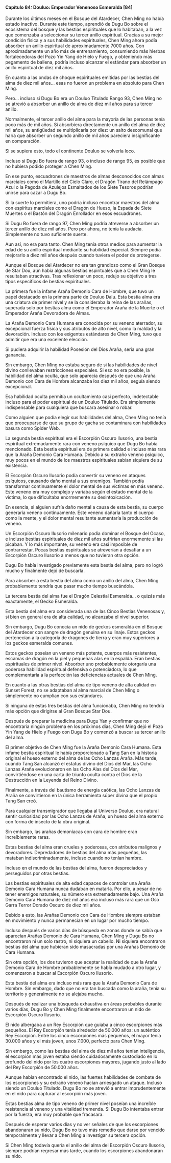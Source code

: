 
#### Capítulo 84: Douluo: Emperador Venenoso Esmeralda [84]

Durante los últimos meses en el Bosque del Atardecer, Chen Ming no había estado inactivo. Durante este tiempo, aprendió de Dugu Bo sobre el ecosistema del bosque y las bestias espirituales que lo habitaban, a la vez que comenzaba a seleccionar su tercer anillo espiritual. Gracias a su mejor condición física y a sus habilidades espirituales, Chen Ming ahora podía absorber un anillo espiritual de aproximadamente 7000 años. Con aproximadamente un año más de entrenamiento, consumiendo más hierbas fortalecedoras del Pozo Yin Yang de Hielo y Fuego, y obteniendo más pegamento de ballena, podría incluso alcanzar el estándar para absorber un anillo espiritual de diez mil años.

En cuanto a las ondas de choque espirituales emitidas por las bestias del alma de diez mil años... esas no fueron un problema en absoluto para Chen Ming.

Pero... incluso si Dugu Bo era un Douluo Titulado Rango 93, Chen Ming no se atrevió a absorber un anillo de alma de diez mil años para su tercer anillo.

Normalmente, el tercer anillo del alma para la mayoría de las personas tenía poco más de mil años. Si absorbiera directamente un anillo del alma de diez mil años, su antigüedad se multiplicaría por diez: un salto descomunal que haría que absorber un segundo anillo de mil años pareciera insignificante en comparación.

Si se supiera esto, todo el continente Douluo se volvería loco.

Incluso si Dugu Bo fuera de rango 93, o incluso de rango 95, es posible que no hubiera podido proteger a Chen Ming.

En ese punto, escuadrones de maestros de almas desconocidos con almas marciales como el Martillo del Cielo Claro, el Dragón Tirano del Relámpago Azul o la Pagoda de Azulejos Esmaltados de los Siete Tesoros podrían unirse para cazar a Dugu Bo.

Si la suerte lo permitiera, uno podría incluso encontrar maestros del alma con espíritus marciales como el Dragón de Hueso, la Espada de Siete Muertes o el Bastón del Dragón Enrollador en esos escuadrones.

Si Dugu Bo fuera de rango 97, Chen Ming podría atreverse a absorber un tercer anillo de diez mil años. Pero por ahora, no tenía la audacia. Simplemente no tuvo suficiente suerte.

Aun así, no era para tanto. Chen Ming tenía otros medios para aumentar la edad de su anillo espiritual mediante su habilidad especial. Siempre podía mejorarlo a diez mil años después cuando tuviera el poder de protegerse.

Aunque el Bosque del Atardecer no era tan grandioso como el Gran Bosque de Star Dou, aún había algunas bestias espirituales que a Chen Ming le resultaban atractivas. Tras reflexionar un poco, redujo su objetivo a tres tipos específicos de bestias espirituales.

La primera fue la infame Araña Demonio Cara de Hombre, que tuvo un papel destacado en la primera parte de Douluo Dalu. Esta bestia alma era una criatura de primer nivel y se la consideraba la reina de las arañas, superada solo por bestias alma como el Emperador Araña de la Muerte o el Emperador Araña Devoradora de Almas.

La Araña Demonio Cara Humana era conocida por su veneno aterrador, su excepcional fuerza física y sus atributos de alto nivel, como la maldad y la devoración. Incluso con los exigentes estándares de Chen Ming, tuvo que admitir que era una excelente elección.

Si pudiera adquirir la habilidad Posesión del Dios Araña, sería una gran ganancia.

Sin embargo, Chen Ming no estaba seguro de si las habilidades de nivel divino conllevaban restricciones especiales. Si eso no era posible, la habilidad del alma oculta, que solo aparecía después de que una Araña Demonio con Cara de Hombre alcanzaba los diez mil años, seguía siendo excepcional.

Esa habilidad oculta permitía un ocultamiento casi perfecto, indetectable incluso para el poder espiritual de un Douluo Titulado. Era simplemente indispensable para cualquiera que buscara asesinar o robar.

Como alguien que podía elegir sus habilidades del alma, Chen Ming no tenía que preocuparse de que su grupo de gacha se contaminara con habilidades basura como Spider Web.

La segunda bestia espiritual era el Escorpión Oscuro Ilusorio, una bestia espiritual extremadamente rara con veneno psíquico que Dugu Bo había mencionado. Esta bestia espiritual era de primera calidad e incluso más rara que la Araña Demonio Cara Humana. Debido a su extraño veneno psíquico, muy pocos en el mundo de los maestros espirituales sabían siquiera de su existencia.

El Escorpión Oscuro Ilusorio podía convertir su veneno en ataques psíquicos, causando daño mental a sus enemigos. También podía transformar continuamente el dolor mental de sus víctimas en más veneno. Este veneno era muy complejo y variaba según el estado mental de la víctima, lo que dificultaba enormemente su desintoxicación.

En esencia, si alguien sufría daño mental a causa de esta bestia, su cuerpo generaría veneno continuamente. Este veneno dañaría tanto el cuerpo como la mente, y el dolor mental resultante aumentaría la producción de veneno.

Un Escorpión Oscuro Ilusorio milenario podía dominar el Bosque del Ocaso, e incluso bestias espirituales de diez mil años sufrirían enormemente si las picaban. Y lo más importante, su veneno era casi imposible de contrarrestar. Pocas bestias espirituales se atreverían a desafiar a un Escorpión Oscuro Ilusorio a menos que no tuvieran otra opción.

Dugu Bo había investigado previamente esta bestia del alma, pero no logró mucho y finalmente dejó de buscarla.

Para absorber a esta bestia del alma como un anillo del alma, Chen Ming probablemente tendría que pasar mucho tiempo buscándola.

La tercera bestia del alma fue el Dragón Celestial Esmeralda... o quizás más exactamente, el Gecko Esmeralda.

Esta bestia del alma era considerada una de las Cinco Bestias Venenosas y, si bien en general era de alta calidad, no alcanzaba el nivel superior.

Sin embargo, Dugu Bo conocía un nido de geckos esmeralda en el Bosque del Atardecer con sangre de dragón genuina en su linaje. Estos geckos pertenecían a la categoría de dragones de tierra y eran muy superiores a los geckos esmeralda comunes.

Estos geckos poseían un veneno más potente, cuerpos más resistentes, escamas de dragón en la piel y pequeñas alas en la espalda. Eran bestias espirituales de primer nivel. Absorber uno probablemente otorgaría una poderosa habilidad espiritual defensiva o potenciadora, lo que complementaría a la perfección las deficiencias actuales de Chen Ming.

En cuanto a las otras bestias del alma de tipo veneno de alta calidad en Sunset Forest, no se adaptaban al alma marcial de Chen Ming o simplemente no cumplían con sus estándares.

Si ninguna de estas tres bestias del alma funcionaba, Chen Ming no tendría más opción que dirigirse al Gran Bosque Star Dou.

Después de preparar la medicina para Dugu Yan y confirmar que no encontraría ningún problema en los próximos días, Chen Ming dejó el Pozo Yin Yang de Hielo y Fuego con Dugu Bo y comenzó a buscar su tercer anillo del alma.

El primer objetivo de Chen Ming fue la Araña Demonio Cara Humana. Esta infame bestia espiritual le había proporcionado a Tang San en la historia original el hueso externo del alma de las Ocho Lanzas Araña. Más tarde, cuando Tang San alcanzó el estatus divino del Dios del Mar, las Ocho Lanzas Araña evolucionaron en las Ocho Alas del Dios del Mar, convirtiéndose en una carta de triunfo oculta contra el Dios de la Destrucción en la Leyenda del Reino Divino.

Finalmente, a través del bautismo de energía caótica, las Ocho Lanzas de Araña se convirtieron en la única herramienta súper divina que el propio Tang San creó.

Para cualquier transmigrador que llegaba al Universo Douluo, era natural sentir curiosidad por las Ocho Lanzas de Araña, un hueso del alma externo con forma de insecto de la obra original.

Sin embargo, las arañas demoníacas con cara de hombre eran increíblemente raras.

Estas bestias del alma eran crueles y poderosas, con atributos malignos y devoradores. Depredadores de bestias del alma más pequeñas, las mataban indiscriminadamente, incluso cuando no tenían hambre.

Incluso en el mundo de las bestias del alma, fueron despreciados y perseguidos por otras bestias.

Las bestias espirituales de alta edad capaces de controlar una Araña Demonio Cara Humana nunca dudaban en matarla. Por ello, a pesar de no tener enemigos naturales, su número era extremadamente bajo. Una Araña Demonio Cara Humana de diez mil años era incluso más rara que un Oso Garra Terror Dorado Oscuro de diez mil años.

Debido a esto, las Arañas Demonio con Cara de Hombre siempre estaban en movimiento y nunca permanecían en un lugar por mucho tiempo.

Incluso después de varios días de búsqueda en zonas donde se sabía que aparecían Arañas Demonio de Cara Humana, Chen Ming y Dugu Bo no encontraron ni un solo rastro, ni siquiera un cabello. Ni siquiera encontraron bestias del alma que hubieran sido masacradas por una Arañas Demonio de Cara Humana.

Sin otra opción, los dos tuvieron que aceptar la realidad de que la Araña Demonio Cara de Hombre probablemente se había mudado a otro lugar, y comenzaron a buscar al Escorpión Oscuro Ilusorio.

Esta bestia del alma era incluso más rara que la Araña Demonio Cara de Hombre. Sin embargo, dado que no era tan buscada como la araña, tenía su territorio y generalmente no se alejaba mucho.

Después de realizar una búsqueda exhaustiva en áreas probables durante varios días, Dugu Bo y Chen Ming finalmente encontraron un nido de Escorpión Oscuro Ilusorio.

El nido albergaba a un Rey Escorpión que guiaba a cinco escorpiones más pequeños. El Rey Escorpión tenía alrededor de 50.000 años: un auténtico Rey Escorpión. Entre los cinco escorpiones más pequeños, el mayor tenía 30.000 años y el más joven, unos 7.000, perfecto para Chen Ming.

Sin embargo, como las bestias del alma de diez mil años tenían inteligencia, el escorpión más joven estaba siendo cuidadosamente custodiado en lo profundo del nido por los cuatro escorpiones mayores, jugando justo al lado del Rey Escorpión de 50.000 años.

Aunque habían encontrado el nido, las fuertes habilidades de combate de los escorpiones y su extraño veneno hacían arriesgado un ataque. Incluso siendo un Douluo Titulado, Dugu Bo no se atrevió a entrar imprudentemente en el nido para capturar al escorpión más joven.

Estas bestias alma de tipo veneno de primer nivel poseían una increíble resistencia al veneno y una vitalidad tremenda. Si Dugu Bo intentaba entrar por la fuerza, era muy probable que fracasara.

Después de esperar varios días y no ver señales de que los escorpiones abandonaran su nido, Dugu Bo no tuvo más remedio que darse por vencido temporalmente y llevar a Chen Ming a investigar su tercera opción.

Si Chen Ming todavía quería el anillo del alma del Escorpión Oscuro Ilusorio, siempre podrían regresar más tarde, cuando los escorpiones abandonaran su nido.